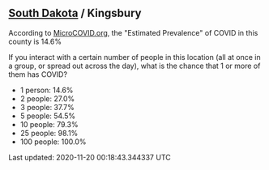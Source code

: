 
## [South Dakota](/united-states/south-dakota) / Kingsbury

According to [MicroCOVID.org](http://microcovid.org),
the "Estimated Prevalence" of COVID in this county is 14.6%

If you interact with a certain number of people in this location
(all at once in a group, or spread out across the day), what is the chance that
1 or more of them has COVID?

- 1 person: 14.6%
- 2 people: 27.0%
- 3 people: 37.7%
- 5 people: 54.5%
- 10 people: 79.3%
- 25 people: 98.1%
- 100 people: 100.0%

Last updated: 2020-11-20 00:18:43.344337 UTC
